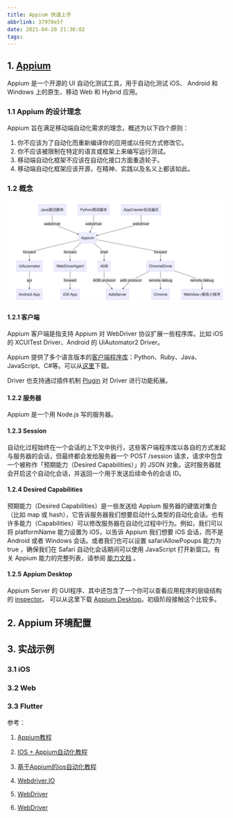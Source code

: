 ```yaml
---
title: Appium 快速上手
abbrlink: 37978e5f
date: 2021-04-20 21:36:02
tags:
---
```

## 1. [Appium](https://appium.io/)

Appium 是一个开源的 UI 自动化测试工具，用于自动化测试 iOS、 Android 和 Windows 上的原生、移动 Web 和 Hybrid 应用。

### 1.1 Appium 的设计理念

Appium 旨在满足移动端自动化需求的理念，概述为以下四个原则：

1. 你不应该为了自动化而重新编译你的应用或以任何方式修改它。
2. 你不应该被限制在特定的语言或框架上来编写运行测试。
3. 移动端自动化框架不应该在自动化接口方面重造轮子。
4. 移动端自动化框架应该开源，在精神、实践以及名义上都该如此。

### 1.2 概念

![Appium结构图](./appium_architecture.webp)

#### 1.2.1 客户端

Appium 客户端是指支持 Appium 对 WebDriver 协议扩展一些程序库。比如 iOS 的 XCUITest Driver、Android 的 UiAutomator2 Driver。

Appium 提供了多个语言版本的[客户端程序库](https://appium.io/docs/en/about-appium/appium-clients/index.html)：Python、Ruby、Java、JavaScript、C#等。可以从[这里](https://appium.io/downloads)下载。

Driver 也支持通过插件机制 [Plugin](https://github.com/appium/appium#plugins) 对 Driver 进行功能拓展。

#### 1.2.2 服务器

Appium 是一个用 Node.js 写的服务器。

#### 1.2.3 Session

自动化过程始终在一个会话的上下文中执行，这些客户端程序库以各自的方式发起与服务器的会话，但最终都会发给服务器一个 POST /session 请求，请求中包含一个被称作「预期能力（Desired Capabilities）」的 JSON 对象。这时服务器就会开启这个自动化会话，并返回一个用于发送后续命令的会话 ID。

#### 1.2.4 Desired Capabilities

预期能力（Desired Capabilities）是一些发送给 Appium 服务器的键值对集合（比如 map 或 hash），它告诉服务器我们想要启动什么类型的自动化会话。也有许多能力（Capabilities）可以修改服务器在自动化过程中行为。例如，我们可以将 platformName 能力设置为 iOS，以告诉 Appium 我们想要 iOS 会话，而不是 Android 或者 Windows 会话。或者我们也可以设置 safariAllowPopups 能力为 true ，确保我们在 Safari 自动化会话期间可以使用 JavaScript 打开新窗口。有关 Appium 能力的完整列表，请参阅 [能力文档](https://appium.io/docs/en/writing-running-appium/caps/index.html) 。

#### 1.2.5 Appium Desktop

Appium Server 的 GUI程序、其中还包含了一个你可以查看应用程序的层级结构的 [inspector](https://github.com/appium/appium-inspector)。
可以从这里下载 [Appium Desktop](https://appium.io/downloads)。初级阶段接触这个比较多。

## 2. Appium 环境配置

## 3. 实战示例

### 3.1 iOS

### 3.2 Web

### 3.3 Flutter

参考：

1. [Appium教程](https://blog.csdn.net/qq_32502511/article/details/106082084)
2. [IOS + Appium自动化教程](https://www.jianshu.com/p/da1e00777273)
3. [基于Appium的ios自动化教程](https://zhuanlan.zhihu.com/p/474181483)

4. [Webdriver.IO](https://webdriver.io/docs/what-is-webdriverio)
5. [WebDriver](?)
6. [WebDriver](https://www.w3.org/TR/webdriver/)
